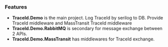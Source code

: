### Features
- **TraceId.Demo** is the main project. Log TraceId by serilog to DB. Provide TraceId middleware and MassTransit TraceId middleware 
- **TraceId.Demo.RabbitMQ** is secondary for message exchange between 2 APIs. 
- **TraceId.Demo.MassTransit** has middlewares for TraceId exchange.

